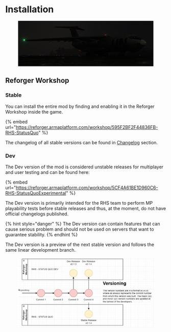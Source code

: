 # Installation

<figure><img src="../.gitbook/assets/изображение_2023-02-27_195725835.png" alt=""><figcaption></figcaption></figure>

## Reforger Workshop

### Stable

You can install the entire mod by finding and enabling it in the Reforger Workshop inside the game.

{% embed url="https://reforger.armaplatform.com/workshop/595F2BF2F44836FB-RHS-StatusQuo" %}

The changelog of all stable versions can be found in [Changelog](changelog.md) section.

### Dev

The Dev version of the mod is considered unstable releases for multiplayer and user testing and can be found here:

{% embed url="https://reforger.armaplatform.com/workshop/5CF4A61BE1D960C6-RHS-StatusQuoExperimental" %}

The Dev version is primarily intended for the RHS team to perform MP playability tests before stable releases and thus, at the moment, do not have official changelogs published.&#x20;

{% hint style="danger" %}
The Dev version can contain features that can cause serious problem and should not be used on servers that want to guarantee stability.
{% endhint %}

The Dev version is a preview of the next stable version and follows the same linear development branch.

<figure><img src="../.gitbook/assets/image (1).png" alt=""><figcaption></figcaption></figure>
